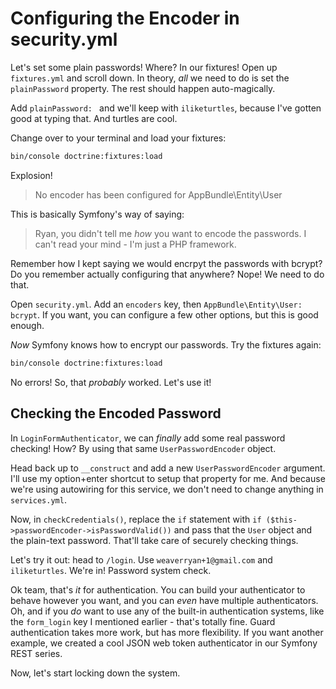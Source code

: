 # Configuring the Encoder in security.yml

Let's set some plain passwords! Where? In our fixtures! Open up `fixtures.yml` and
scroll down. In theory, *all* we need to do is set the `plainPassword` property.
The rest should happen auto-magically.

Add `plainPassword: ` and we'll keep with `iliketurtles`, because I've gotten good
at typing that. And turtles are cool.

Change over to your terminal and load your fixtures:

```bash
bin/console doctrine:fixtures:load
```

Explosion!

> No encoder has been configured for AppBundle\Entity\User

This is basically Symfony's way of saying:

> Ryan, you didn't tell me *how* you want to encode the passwords. I can't
> read your mind - I'm just a PHP framework.

Remember how I kept saying we would encrpyt the passwords with bcrypt? Do you remember
actually configuring that anywhere? Nope! We need to do that.

Open `security.yml`. Add an `encoders` key, then `AppBundle\Entity\User: bcrypt`.
If you want, you can configure a few other options, but this is good enough.

*Now* Symfony knows how to encrypt our passwords. Try the fixtures again:

```bash
bin/console doctrine:fixtures:load
```

No errors! So, that *probably* worked. Let's use it!

## Checking the Encoded Password

In `LoginFormAuthenticator`, we can *finally* add some real password checking!
How? By using that same `UserPasswordEncoder` object.

Head back up to `__construct` and add a new `UserPasswordEncoder` argument. I'll
use my option+enter shortcut to setup that property for me. And because we're using
autowiring for this service, we don't need to change anything in `services.yml`.

Now, in `checkCredentials()`, replace the `if` statement with
`if ($this->passwordEncoder->isPasswordValid())` and pass that the `User` object
and the plain-text password. That'll take care of securely checking things.

Let's try it out: head to `/login`. Use `weaverryan+1@gmail.com` and `iliketurtles`.
We're in! Password system check.

Ok team, that's *it* for authentication. You can build your authenticator to behave
however you want, and you can *even* have multiple authenticators. Oh, and if you
*do* want to use any of the built-in authentication systems, like the `form_login`
key I mentioned earlier - that's totally fine. Guard authentication takes more work,
but has more flexibility. If you want another example, we created a cool JSON web
token authenticator in our Symfony REST series.

Now, let's start locking down the system.
